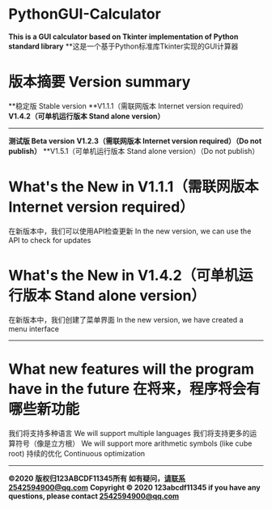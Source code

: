 # PythonGUI-Calculator
**This is a GUI calculator based on Tkinter implementation of Python standard library**
**这是一个基于Python标准库Tkinter实现的GUI计算器
# 
# 版本摘要 Version summary
**稳定版 Stable version
**V1.1.1（需联网版本 Internet version required）
**V1.4.2（可单机运行版本 Stand alone version）**
** **
**测试版 Beta version**
**V1.2.3（需联网版本 Internet version required）（Do not publish）**
**V1.5.1（可单机运行版本 Stand alone version）（Do not publish）
# What's the New in V1.1.1（需联网版本 Internet version required）
在新版本中，我们可以使用API检查更新
In the new version, we can use the API to check for updates
# What's the New in V1.4.2（可单机运行版本 Stand alone version）
在新版本中，我们创建了菜单界面
In the new version, we have created a menu interface
** **
# What new features will the program have in the future 在将来，程序将会有哪些新功能
我们将支持多种语言
We will support multiple languages
我们将支持更多的运算符号（像是立方根）
We will support more arithmetic symbols (like cube root)
持续的优化
Continuous optimization
** **
**©2020 版权归123ABCDF11345所有 如有疑问，请联系2542594900@qq.com**
**Copyright © 2020 123abcdf11345 if you have any questions, please contact 2542594900@qq.com**
